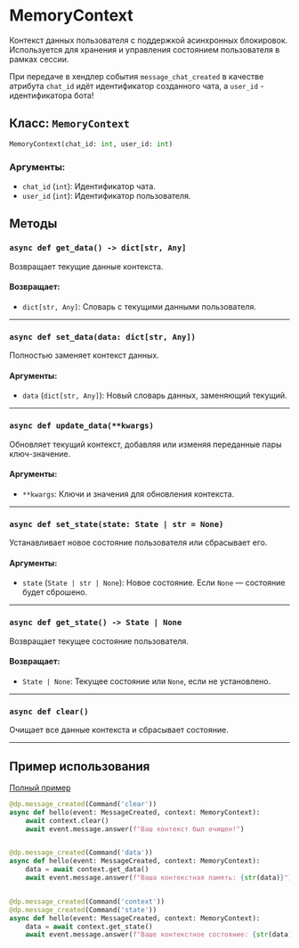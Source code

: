 # MemoryContext

Контекст данных пользователя с поддержкой асинхронных блокировок. Используется для хранения и управления состоянием пользователя в рамках сессии.

При передаче в хендлер события `message_chat_created` в качестве атрибута `chat_id` идёт идентификатор созданного чата, а `user_id` - идентификатора бота!

## Класс: `MemoryContext`

```python
MemoryContext(chat_id: int, user_id: int)
````

### Аргументы:

* `chat_id` (`int`): Идентификатор чата.
* `user_id` (`int`): Идентификатор пользователя.


## Методы

### `async def get_data() -> dict[str, Any]`

Возвращает текущие данные контекста.

#### Возвращает:

* `dict[str, Any]`: Словарь с текущими данными пользователя.

---

### `async def set_data(data: dict[str, Any])`

Полностью заменяет контекст данных.

#### Аргументы:

* `data` (`dict[str, Any]`): Новый словарь данных, заменяющий текущий.

---

### `async def update_data(**kwargs)`

Обновляет текущий контекст, добавляя или изменяя переданные пары ключ-значение.

#### Аргументы:

* `**kwargs`: Ключи и значения для обновления контекста.

---

### `async def set_state(state: State | str = None)`

Устанавливает новое состояние пользователя или сбрасывает его.

#### Аргументы:

* `state` (`State | str | None`): Новое состояние. Если `None` — состояние будет сброшено.

---

### `async def get_state() -> State | None`

Возвращает текущее состояние пользователя.

#### Возвращает:

* `State | None`: Текущее состояние или `None`, если не установлено.

---

### `async def clear()`

Очищает все данные контекста и сбрасывает состояние.

---

## Пример использования

[Полный пример](https://github.com/love-apples/maxapi/tree/main/examples/router_with_input_media)

```python
@dp.message_created(Command('clear'))
async def hello(event: MessageCreated, context: MemoryContext):
    await context.clear()
    await event.message.answer(f"Ваш контекст был очищен!")


@dp.message_created(Command('data'))
async def hello(event: MessageCreated, context: MemoryContext):
    data = await context.get_data()
    await event.message.answer(f"Ваша контекстная память: {str(data)}")


@dp.message_created(Command('context'))
@dp.message_created(Command('state'))
async def hello(event: MessageCreated, context: MemoryContext):
    data = await context.get_state()
    await event.message.answer(f"Ваше контекстное состояние: {str(data)}")
```